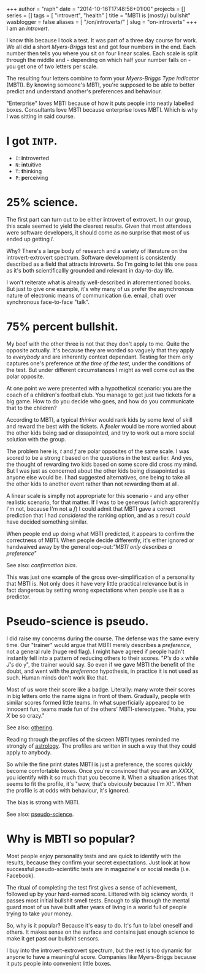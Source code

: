 +++
author = "raph"
date = "2014-10-16T17:48:58+01:00"
projects = []
series = []
tags = [ "introvert", "health" ]
title = "MBTI is (mostly) bullshit"
wasblogger = false
aliases = [ "/on/introverts/" ]
slug = "on-introverts"
+++
I am an *introvert*.

I know this because I took a test. It was part of a three day course for work. We all did a short *Myers-Briggs* test and got four numbers in the end. Each number then tells you where you sit on four linear scales. Each scale is split through the middle and - depending on which half your number falls on - you get one of two letters per scale.

The resulting four letters combine to form your *Myers-Briggs Type Indicator* (MBTI). By knowing someone's MBTI, you're supposed to be able to better predict and understand another's preferences and behaviour.

"Enterprise" loves MBTI because of how it puts people into neatly labelled boxes. Consultants love MBTI because enterprise loves MBTI. Which is why I was sitting in said course.



# I got `INTP`.
* `I`: **i**ntroverted
* `N`: i**n**tuitive
* `T`: **t**hinking
* `P`: **p**erceiving

# 25% science.
The first part can turn out to be either **i**ntrovert of **e**xtrovert. In our group, this scale seemed to yield the clearest results. Given that most attendees were software developers, it should come as no surprise that most of us ended up getting *I*.

Why? There's a large body of research and a variety of literature on the introvert-extrovert spectrum. Software development is consistently described as a field that attracts introverts. So I'm going to let this one pass as it's both scientificallly grounded and relevant in day-to-day life.

I won't reiterate what is already well-described in aforementioned books. But just to give one example, it's why many of us prefer the asynchronous nature of electronic means of communication (i.e. email, chat) over synchronous face-to-face "talk".

# 75% percent bullshit.
My beef with the other three is not that they don't apply to me. Quite the opposite actually. It's because they are worded so vaguely that they apply to *everybody* and are inherently context dependant. Testing for them only captures one's preference *at the time of the test*, under the conditions of the test. But under different circumstances I might as well come out as the polar opposite.

At one point we were presented with a hypothetical scenario: you are the coach of a children's football club. You manage to get just two tickets for a big game. How to do you decide who goes, and how do you communicate that to the children?

According to MBTI, a typical ***t**hinker* would rank kids by some level of skill and reward the best with the tickets. A ***f**eeler* would be more worried about the other kids being sad or dissapointed, and try to work out a more social solution with the group.

The problem here is, *t* and *f* are polar opposites of the same scale. I was scored to be a strong *t* based on the questions in the test earlier. And yes, the thought of rewarding two kids based on some score did cross my mind. But I was just as concerned about the other kids being dissapointed as anyone else would be. I had suggested alternatives, one being to take all the other kids to another event rather than not rewarding them at all.

A linear scale is simplly not appropriate for this scenario - and any other realistic scenario, for that matter. If I was to be generous (which apprarenltly I'm not, because I'm not a *f*) I could admit that MBTI gave a correct prediction that I had *considered* the ranking option, and as a result *could* have decided something similar.

When people end up doing what MBTI predicted, it appears to confirm the correctness of MBTI. When people decide differently, it's either ignored or handwaived away by the general cop-out:*"MBTI only describes a preference"*

See also: *confirmation bias*.

This was just one example of the gross over-simplification of a personality that MBTI is. Not only does it have very little practical relevance but is in fact dangerous by setting wrong expectations when people use it as a predictor.

# Pseudo-science is pseudo.
I did raise my concerns during the course. The defense was the same every time. Our "trainer" would argue that MBTI merely describes a *preference*, not a general rule (huge red flag). I might have agreed if people hadn't instantly fell into a pattern of reducing others to their scores. "*P's* do `x` while *J's* do `y`", the trainer would say. So even if we gave MBTI the benefit of the doubt, and went with the *preference* hypothesis, in practice it is not used as such. Human minds don't work like that.

Most of us wore their score like a badge. Literally: many wrote their scores in big letters onto the name signs in front of them. Gradually, people with similar scores formed little teams. In what superficially appeared to be innocent fun, teams made fun of the others' MBTI-stereotypes. "Haha, you *X* be so crazy."

See also: [othering](http://therearenoothers.wordpress.com/2011/12/28/othering-101-what-is-othering/).

Reading through the profiles of the sixteen MBTI types reminded me strongly of [astrology](https://en.wikipedia.org/wiki/Astrology_and_science). The profiles are written in such a way that they could apply to anybody.

So while the fine print states MBTI is just a preference, the scores quickly become comfortable boxes. Once you're convinced that you are an *XXXX*, you identify with it so much that you become it. When a situation arises that seems to fit the profile, it's "wow, that's obviously because I'm X!". When the profile is at odds with behaviour, it's ignored.

The bias is strong with MBTI.

See also: [pseudo-science](https://en.wikipedia.org/wiki/Pseudoscience).

# Why is MBTI so popular?
Most people enjoy personality tests and are quick to identify with the results, because they confirm your secret expectations. Just look at how successful pseudo-scientific tests are in magazine's or social media (i.e. Facebook).

The ritual of completing the test first gives a sense of achievement, followed up by your hard-earned score. Littered with big sciency words, it passes most initial bullshit smell tests. Enough to slip through the mental guard most of us have built after years of living in a world full of people trying to take your money.

So, why is it popular? Because it's easy to do. It's fun to label oneself and others. It makes sense on the surface and contains just enough science to make it get past our bullshit sensors.

I buy into the introvert-extrovert spectrum, but the rest is too dynamic for anyone to have a meaningful score. Companies like Myers-Briggs because it puts people into convenient little boxes.
